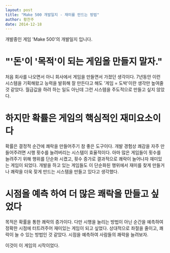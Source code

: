 ```yaml
---
layout: post
title: "Make 500 개발일지 - 재미를 만드는 방법"
author: 황찬주
date: 2014-12-18
---
```


개발중인 게임 'Make 500'의  개발일지 입니다.


# "'돈'이 '목적'이 되는 게임을 만들지 말자."

처음 회사를 나오면서 아니 회사에서 게임을 만들면서 가졌던 생각이다. 7년동안 이런 시스템을 기획해왔고 능력을 발휘해 잘 만든다고 해도 '게임 = 도박'이란 생각만 높여줄 것 같았다. 월급값을 하려 하는 일도 아닌데 그런 시스템을 주도적으로 만들고 싶지 않았다.


# 하지만 확률은 게임의 핵심적인 재미요소이다

확률은 결정적 순간에 쾌락을 만들어주기 참 좋은 도구이다. 개발 경험상 쾌감을 자주 만들어주려면 시행 횟수를 늘려버리는 시스템이 효율적이다. 아마 많은 게임들이 횟수를 늘려주기 위해 행위를 단순화 시켰고, 횟수 증가로 결과적으로 쾌락이 늘어나자 재미있는 게임이 되었다. 개발을 하고 있는 게임들도 이 단순화된 행위에서 재미를 찾게 만들거나 쾌락을 더욱 잦게 만드는 시스템을 만들고 있다고 생각했다.


# 시점을 예측 하여 더 많은 쾌락을 만들고 싶었다

목적은 확률을 통한 쾌락의 증가이다. 다만 시행을 늘리는 방법이 아닌 순간을 예측하여 정확한 시점에 터트려주어 재미있는 게임이 되고 싶었다. 상대적으로 좌절을 줄이고, 쾌락이 늘 수 있는 방법인 것 같았다. 시점을 예측하여 사람들의 쾌락을 늘려보자.
   
이것이 이 게임의 시작이었다.
